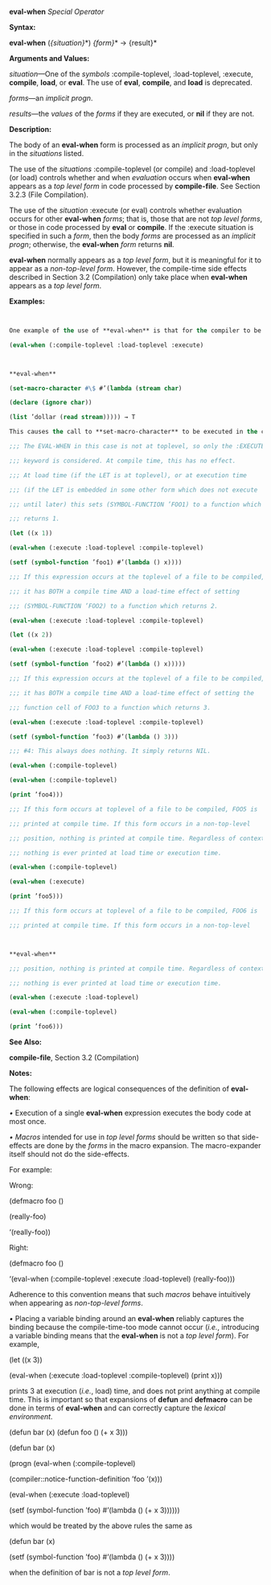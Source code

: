 **eval-when** *Special Operator* 



**Syntax:** 



**eval-when** (*\{situation\}*\*) *\{form\}*\* → \{result\}\* 



**Arguments and Values:** 



*situation*—One of the *symbols* :compile-toplevel, :load-toplevel, :execute, **compile**, **load**, or **eval**. The use of **eval**, **compile**, and **load** is deprecated. 



*forms*—an *implicit progn*. 



*results*—the *values* of the *forms* if they are executed, or **nil** if they are not. 



**Description:** 



The body of an **eval-when** form is processed as an *implicit progn*, but only in the *situations* listed. 



The use of the *situations* :compile-toplevel (or compile) and :load-toplevel (or load) controls whether and when *evaluation* occurs when **eval-when** appears as a *top level form* in code processed by **compile-file**. See Section 3.2.3 (File Compilation). 



The use of the *situation* :execute (or eval) controls whether evaluation occurs for other **eval-when** *forms*; that is, those that are not *top level forms*, or those in code processed by **eval** or **compile**. If the :execute situation is specified in such a *form*, then the body *forms* are processed as an *implicit progn*; otherwise, the **eval-when** *form* returns **nil**. 



**eval-when** normally appears as a *top level form*, but it is meaningful for it to appear as a *non-top-level form*. However, the compile-time side effects described in Section 3.2 (Compilation) only take place when **eval-when** appears as a *top level form*. 



**Examples:**
```lisp
 

One example of the use of **eval-when** is that for the compiler to be able to read a file properly when it uses user-defined *reader macros*, it is necessary to write 

(eval-when (:compile-toplevel :load-toplevel :execute)  



**eval-when** 

(set-macro-character #\$ #’(lambda (stream char) 

(declare (ignore char)) 

(list ’dollar (read stream))))) → T 

This causes the call to **set-macro-character** to be executed in the compiler’s execution environment, thereby modifying its reader syntax table. 

;;; The EVAL-WHEN in this case is not at toplevel, so only the :EXECUTE 

;;; keyword is considered. At compile time, this has no effect. 

;;; At load time (if the LET is at toplevel), or at execution time 

;;; (if the LET is embedded in some other form which does not execute 

;;; until later) this sets (SYMBOL-FUNCTION ’FOO1) to a function which 

;;; returns 1. 

(let ((x 1)) 

(eval-when (:execute :load-toplevel :compile-toplevel) 

(setf (symbol-function ’foo1) #’(lambda () x)))) 

;;; If this expression occurs at the toplevel of a file to be compiled, 

;;; it has BOTH a compile time AND a load-time effect of setting 

;;; (SYMBOL-FUNCTION ’FOO2) to a function which returns 2. 

(eval-when (:execute :load-toplevel :compile-toplevel) 

(let ((x 2)) 

(eval-when (:execute :load-toplevel :compile-toplevel) 

(setf (symbol-function ’foo2) #’(lambda () x))))) 

;;; If this expression occurs at the toplevel of a file to be compiled, 

;;; it has BOTH a compile time AND a load-time effect of setting the 

;;; function cell of FOO3 to a function which returns 3. 

(eval-when (:execute :load-toplevel :compile-toplevel) 

(setf (symbol-function ’foo3) #’(lambda () 3))) 

;;; #4: This always does nothing. It simply returns NIL. 

(eval-when (:compile-toplevel) 

(eval-when (:compile-toplevel) 

(print ’foo4))) 

;;; If this form occurs at toplevel of a file to be compiled, FOO5 is 

;;; printed at compile time. If this form occurs in a non-top-level 

;;; position, nothing is printed at compile time. Regardless of context, 

;;; nothing is ever printed at load time or execution time. 

(eval-when (:compile-toplevel) 

(eval-when (:execute) 

(print ’foo5))) 

;;; If this form occurs at toplevel of a file to be compiled, FOO6 is 

;;; printed at compile time. If this form occurs in a non-top-level  



**eval-when** 

;;; position, nothing is printed at compile time. Regardless of context, 

;;; nothing is ever printed at load time or execution time. 

(eval-when (:execute :load-toplevel) 

(eval-when (:compile-toplevel) 

(print ’foo6))) 


```
**See Also:** 



**compile-file**, Section 3.2 (Compilation) 



**Notes:** 



The following effects are logical consequences of the definition of **eval-when**: 



*•* Execution of a single **eval-when** expression executes the body code at most once. 



*• Macros* intended for use in *top level forms* should be written so that side-effects are done by the *forms* in the macro expansion. The macro-expander itself should not do the side-effects. 



For example: 



Wrong: 



(defmacro foo () 



(really-foo) 



‘(really-foo)) 



Right: 



(defmacro foo () 



‘(eval-when (:compile-toplevel :execute :load-toplevel) (really-foo))) 



Adherence to this convention means that such *macros* behave intuitively when appearing as *non-top-level forms*. 



*•* Placing a variable binding around an **eval-when** reliably captures the binding because the compile-time-too mode cannot occur (*i.e.*, introducing a variable binding means that the **eval-when** is not a *top level form*). For example, 



(let ((x 3)) 



(eval-when (:execute :load-toplevel :compile-toplevel) (print x))) 



prints 3 at execution (*i.e.*, load) time, and does not print anything at compile time. This is important so that expansions of **defun** and **defmacro** can be done in terms of **eval-when** and can correctly capture the *lexical environment*. 



(defun bar (x) (defun foo () (+ x 3)))  







(defun bar (x) 



(progn (eval-when (:compile-toplevel) 



(compiler::notice-function-definition ’foo ’(x))) 



(eval-when (:execute :load-toplevel) 



(setf (symbol-function ’foo) #’(lambda () (+ x 3)))))) 



which would be treated by the above rules the same as 



(defun bar (x) 



(setf (symbol-function ’foo) #’(lambda () (+ x 3)))) 



when the definition of bar is not a *top level form*. 



